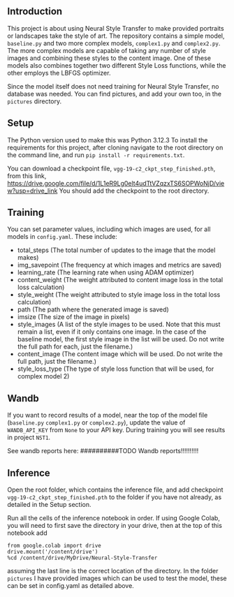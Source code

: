 ## Introduction

This project is about using Neural Style Transfer to make provided portraits or landscapes take the style of art. The repository contains a simple model, `baseline.py` and two more complex models, `complex1.py` and `complex2.py`. The more complex models are capable of taking any number of style images and combining these styles to the content image. One of these models also combines together two different Style Loss functions, while the other employs the LBFGS optimizer.

Since the model itself does not need training for Neural Style Transfer, no database was needed. You can find pictures, and add your own too, in the `pictures` directory.


## Setup

The Python version used to make this was Python 3.12.3
To install the requirements for this project, after cloning navigate to the root directory on the command line, and run `pip install -r requirements.txt`.

You can download a checkpoint file, `vgg-19-c2_ckpt_step_finished.pth`, from this link, https://drive.google.com/file/d/1L1eR9Lg0elt4udTtVZqzxTS6SOPWoNjD/view?usp=drive_link
You should add the checkpoint to the root directory.


## Training

You can set parameter values, including which images are used, for all models in `config.yaml`.
These include:
 - total_steps (The total number of updates to the image that the model makes)
 - img_savepoint (The frequency at which images and metrics are saved)
 - learning_rate (The learning rate when using ADAM optimizer)
 - content_weight (The weight attributed to content image loss in the total loss calculation)
 - style_weight (The weight attributed to style image loss in the total loss calculation)
 - path (The path where the generated image is saved)
 - imsize (The size of the image in pixels)
 - style_images (A list of the style images to be used. Note that this must remain a list, even if it only contains one image. In the case of the baseline model, the first style image in the list will be used. Do not write the full path for each, just the filename.)
 - content_image (The content image which will be used. Do not write the full path, just the filename.)
 - style_loss_type (The type of style loss function that will be used, for complex model 2)


## Wandb

If you want to record results of a model, near the top of the model file (`baseline.py` `complex1.py` or `complex2.py`), update the value of `WANDB_API_KEY` from `None` to your API key. During training you will see results in project `NST1`.

See wandb reports here: ##########TODO Wandb reports!!!!!!!!!!


## Inference

Open the root folder, which contains the inference file, and add checkpoint `vgg-19-c2_ckpt_step_finished.pth` to the folder if you have not already, as detailed in the Setup section.

Run all the cells of the inference notebook in order. If using Google Colab, you will need to first save the directory in your drive, then at the top of this notebook add
```
from google.colab import drive
drive.mount('/content/drive')
%cd /content/drive/MyDrive/Neural-Style-Transfer
```
assuming the last line is the correct location of the directory. In the folder `pictures` I have provided images which can be used to test the model, these can be set in config.yaml as detailed above.
